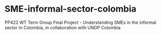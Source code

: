 # SME-informal-sector-colombia
PP422 WT Term Group Final Project - Understanding SMEs in the informal sector in Colombia, in collaboration with UNDP Colombia
